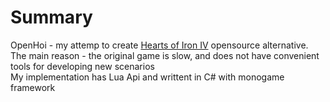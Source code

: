 # Summary
OpenHoi - my attemp to create [Hearts of Iron IV](https://store.steampowered.com/app/394360/Hearts_of_Iron_IV/) opensource alternative.<br>
The main reason - the original game is slow, and does not have convenient tools for developing new scenarios<br>
My implementation has Lua Api and writtent in C# with monogame framework<br>
